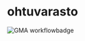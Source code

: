 # ohtuvarasto

![GMA workflowbadge](https://github.com/kirekruusalu/ohtuvarasto/workflows/CI/badge.svg)
